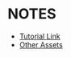 # NOTES

* [Tutorial Link](https://www.youtube.com/watch?v=IlKaB1etrik)
* [Other Assets](http://devassets.com/assets/mayan-temple/)